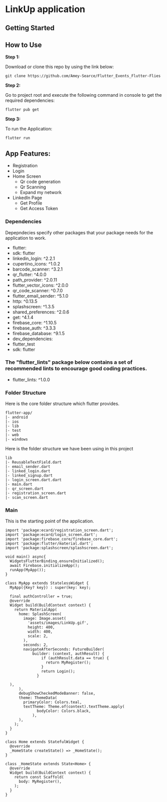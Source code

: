 # LinkUp application



## Getting Started



## How to Use 

**Step 1:**

Download or clone this repo by using the link below:

```
git clone https://github.com/Amey-Searce/Flutter_Events_Flutter-Flies
```

**Step 2:**

Go to project root and execute the following command in console to get the required dependencies: 

```
flutter pub get 
```

**Step 3:**

To run the Application:

```
flutter run
```


## App Features:

* Registration
* Login
* Home Screen 
  * Qr code generation
  * Qr Scanning 
  * Expand my network
* LinkedIn Page
  * Get Profile
  * Get Access Token
  
### Dependencies

Depepndecies specify other packages that your package needs for the application to work.

* flutter:
* sdk: flutter
* linkedin_login: ^2.2.1
* cupertino_icons: ^1.0.2
* barcode_scanner: ^3.2.1
* qr_flutter: ^4.0.0
* path_provider: ^2.0.11
* flutter_vector_icons: ^2.0.0
* qr_code_scanner: ^0.7.0
* flutter_email_sender: ^5.1.0
* http: ^0.13.5
* splashscreen: ^1.3.5
* shared_preferences: ^2.0.6
* get: ^4.1.4
* firebase_core: ^1.10.5
* firebase_auth: ^3.3.3
* firebase_database: ^9.1.5
* dev_dependencies:
* flutter_test
* sdk: flutter

### The "flutter_lints" package below contains a set of recommended lints to encourage good coding practices. 
* flutter_lints: ^1.0.0


### Folder Structure
Here is the core folder structure which flutter provides.

```
flutter-app/
|- android
|- ios
|- lib
|- test
|- web
|- windows

```

Here is the folder structure we have been using in this project

```
lib
|- ReusableTextField.dart
|- email_sender.dart
|- linked_login.dart
|- linked_signup.dart
|- login_screen.dart.dart
|- main.dart
|- qr_screen.dart
|- registration_screen.dart
|- scan_screen.dart
```

### Main

This is the starting point of the application.

```
import 'package:ecard/registration_screen.dart';
import 'package:ecard/login_screen.dart';
import 'package:firebase_core/firebase_core.dart';
import 'package:flutter/material.dart';
import 'package:splashscreen/splashscreen.dart';

void main() async{
  WidgetsFlutterBinding.ensureInitialized();
  await Firebase.initializeApp();
  runApp(MyApp());
}

class MyApp extends StatelessWidget {
  MyApp({Key? key}) : super(key: key);

  final authController = true;
  @override
  Widget build(BuildContext context) {
    return MaterialApp(
      home: SplashScreen(
        image: Image.asset(
          'assets/images/LinkUp.gif',
          height: 400,
          width: 400,
          scale: 2,
        ),
        seconds: 2,
        navigateAfterSeconds: FutureBuilder(
            builder: (context, authResult) {
                if (authResult.data == true) {
                  return MyRegister();
                }
                return Login();
              }

  ),
      ),
      debugShowCheckedModeBanner: false,
      theme: ThemeData(
        primaryColor: Colors.teal,
        textTheme: Theme.of(context).textTheme.apply(
              bodyColor: Colors.black,
            ),
      ),
    );
  }
}

class Home extends StatefulWidget {
  @override
  _HomeState createState() => _HomeState();
}

class _HomeState extends State<Home> {
  @override
  Widget build(BuildContext context) {
    return const Scaffold(
      body: MyRegister(),
    );
  }
}
```



